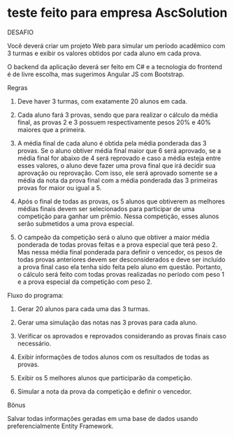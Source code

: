 # teste feito para empresa AscSolution


DESAFIO

Você deverá criar um projeto Web para simular um período acadêmico com 3 turmas e exibir os valores obtidos por cada aluno em cada prova.

O backend da aplicação deverá ser feito em C# e a tecnologia do frontend é de livre escolha, mas sugerimos Angular JS com Bootstrap.

Regras

1. Deve haver 3 turmas, com exatamente 20 alunos em cada.

2. Cada aluno fará 3 provas, sendo que para realizar o cálculo da média final, as provas 2 e 3 possuem respectivamente pesos 20% e 40% maiores que a primeira.

3. A média final de cada aluno é obtida pela média ponderada das 3 provas. Se o aluno obtiver média final maior que 6 será aprovado, se a média final for abaixo de 4 será reprovado e caso a média esteja entre esses valores, o aluno deve fazer uma prova final que irá decidir sua aprovação ou reprovação. Com isso, ele será aprovado somente se a média da nota da prova final com a média ponderada das 3 primeiras provas for maior ou igual a 5.

4. Após o final de todas as provas, os 5 alunos que obtiverem as melhores médias finais devem ser selecionados para participar de uma competição para ganhar um prêmio. Nessa competição, esses alunos serão submetidos a uma prova especial.

5. O campeão da competição será o aluno que obtiver a maior média ponderada de todas provas feitas e a prova especial que terá peso 2. Mas nessa média final ponderada para definir o vencedor, os pesos de todas provas anteriores devem ser desconsiderados e deve ser incluído a prova final caso ela tenha sido feita pelo aluno em questão. Portanto, o cálculo será feito com todas provas realizadas no período com peso 1 e a prova especial da competição com peso 2.

Fluxo do programa:

1. Gerar 20 alunos para cada uma das 3 turmas.

2. Gerar uma simulação das notas nas 3 provas para cada aluno.

3. Verificar os aprovados e reprovados considerando as provas finais caso necessário.

4. Exibir informações de todos alunos com os resultados de todas as provas.

5. Exibir os 5 melhores alunos que participarão da competição.

6. Simular a nota da prova da competição e definir o vencedor.

 

Bônus

Salvar todas informações geradas em uma base de dados usando preferencialmente Entity Framework.
